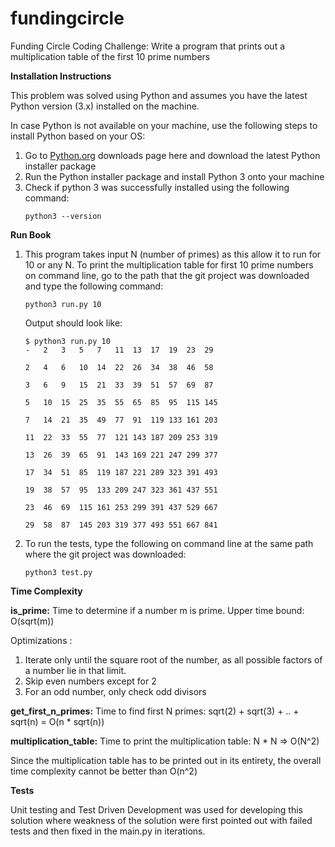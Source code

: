 # fundingcircle
Funding Circle Coding Challenge: Write a program that prints out a multiplication table of the first 10 prime numbers

**Installation Instructions**

This problem was solved using Python and assumes you have the latest Python version (3.x) installed on the machine.

In case Python is not available on your machine, use the following steps to install Python based on your OS:

1. Go to [Python.org](https://www.python.org/downloads/)  downloads page here and download the latest Python installer package
2. Run the Python installer package and install Python 3 onto your machine
3. Check if python 3 was successfully installed using the following command:   
    ```
    python3 --version
    ```

**Run Book**

1. This program takes input N (number of primes) as this allow it to run for 10 or any N. To print the multiplication table for first 10 prime numbers on command line, go to the path that the git project was downloaded and type the following command:
    ```
    python3 run.py 10
    ```
    
    Output should look like:
    ```
    $ python3 run.py 10
    -	2	3	5	7	11	13	17	19	23	29	

    2	4	6	10	14	22	26	34	38	46	58	

    3	6	9	15	21	33	39	51	57	69	87	

    5	10	15	25	35	55	65	85	95	115	145	

    7	14	21	35	49	77	91	119	133	161	203	

    11	22	33	55	77	121	143	187	209	253	319	

    13	26	39	65	91	143	169	221	247	299	377	

    17	34	51	85	119	187	221	289	323	391	493	

    19	38	57	95	133	209	247	323	361	437	551	

    23	46	69	115	161	253	299	391	437	529	667	

    29	58	87	145	203	319	377	493	551	667	841
    ```   

2. To run the tests, type the following on command line at the same path where the git project was downloaded:
    ```
    python3 test.py
    ```

**Time Complexity**
 
 **is_prime:** 
 Time to determine if a number m is prime. Upper time bound: O(sqrt(m)) 
 
 Optimizations : 
 1. Iterate only until the square root of the number, as all possible factors of a number lie in that limit.
 2. Skip even numbers except for 2
 3. For an odd number, only check odd divisors
 
 **get_first_n_primes:** 
 Time to find first N primes: sqrt(2) + sqrt(3) + .. + sqrt(n) = O(n * sqrt(n)) 
 
 **multiplication_table:**
 Time to print the multiplication table: N * N => O(N^2)
 
 Since the multiplication table has to be printed out in its entirety, the overall time complexity cannot be better than O(n^2)
 
 **Tests**
 
 Unit testing and Test Driven Development was used for developing this solution where weakness of the solution were first pointed out with failed tests and then fixed in the main.py in iterations.
